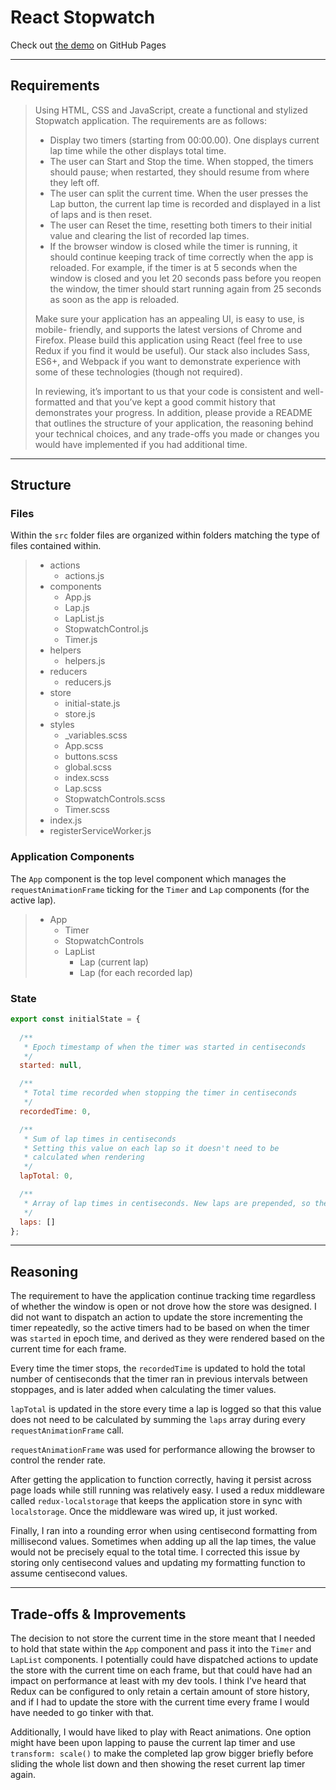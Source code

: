 # React Stopwatch

Check out [the demo](https://third774.github.io/react-stopwatch/) on GitHub Pages

---
## Requirements

> Using HTML, CSS and JavaScript, create a functional and stylized Stopwatch application. The requirements are as follows:
> * Display two timers (starting from 00:00.00). One displays current lap time while the other displays total time.
> * The user can Start and Stop the time. When stopped, the timers should pause; when restarted, they should resume from where they left off.
> * The user can split the current time. When the user presses the Lap button, the current lap time is recorded and displayed in a list of laps and is then reset.
> * The user can Reset the time, resetting both timers to their initial value and clearing the list of recorded lap times.
> * If the browser window is closed while the timer is running, it should continue keeping track of time correctly when the app is reloaded. For example, if the timer is at 5 seconds when the window is closed and you let 20 seconds pass before you reopen the window, the timer should start running again from 25 seconds as soon as the app is reloaded.
> 
> Make sure your application has an appealing UI, is easy to use, is mobile- friendly, and supports the latest versions of Chrome and Firefox. Please build this application using React (feel free to use Redux if you find it would be useful). Our stack also includes Sass, ES6+, and Webpack if you want to demonstrate experience with some of these technologies (though not required).
> 
> In reviewing, it’s important to us that your code is consistent and well- formatted and that you’ve kept a good commit history that demonstrates your progress. In addition, please provide a README that outlines the structure of your application, the reasoning behind your technical choices, and any trade-offs you made or changes you would have implemented if you had additional time.

---
## Structure

### Files

Within the `src` folder files are organized within folders matching the type of files contained within.

> * actions
>   * actions.js
> * components
>   * App.js
>   * Lap.js
>   * LapList.js
>   * StopwatchControl.js
>   * Timer.js
> * helpers
>   * helpers.js
> * reducers
>   * reducers.js
> * store
>   * initial-state.js
>   * store.js
> * styles
>   * _variables.scss
>   * App.scss
>   * buttons.scss
>   * global.scss
>   * index.scss
>   * Lap.scss
>   * StopwatchControls.scss
>   * Timer.scss
> * index.js
> * registerServiceWorker.js

### Application Components

The `App` component is the top level component which manages the `requestAnimationFrame` ticking for the `Timer` and `Lap` components (for the active lap).

> * App
>   * Timer
>   * StopwatchControls
>   * LapList
>     * Lap (current lap)
>     * Lap (for each recorded lap)

### State

```js
export const initialState = {
  
  /**
   * Epoch timestamp of when the timer was started in centiseconds
   */
  started: null,

  /**
   * Total time recorded when stopping the timer in centiseconds
   */
  recordedTime: 0,

  /**
   * Sum of lap times in centiseconds
   * Setting this value on each lap so it doesn't need to be
   * calculated when rendering
   */
  lapTotal: 0,

  /**
   * Array of lap times in centiseconds. New laps are prepended, so the list is in reverse
   */
  laps: []
};
```

---
## Reasoning

The requirement to have the application continue tracking time regardless of whether the window is open or not drove how the store was designed. I did not want to dispatch an action to update the store incrementing the timer repeatedly, so the active timers had to be based on when the timer was `started` in epoch time, and derived as they were rendered based on the current time for each frame.

Every time the timer stops, the `recordedTime` is updated to hold the total number of centiseconds that the timer ran in previous intervals between stoppages, and is later added when calculating the timer values.

`lapTotal` is updated in the store every time a lap is logged so that this value does not need to be calculated by summing the `laps` array during every `requestAnimationFrame` call.

`requestAnimationFrame` was used for performance allowing the browser to control the render rate.

After getting the application to function correctly, having it persist across page loads while still running was relatively easy. I used a redux middleware called `redux-localstorage` that keeps the application store in sync with `localstorage`. Once the middleware was wired up, it just worked.

Finally, I ran into a rounding error when using centisecond formatting from millisecond values. Sometimes when adding up all the lap times, the value would not be precisely equal to the total time. I corrected this issue by storing only centisecond values and updating my formatting function to assume centisecond values.

---
## Trade-offs & Improvements

The decision to not store the current time in the store meant that I needed to hold that state within the `App` component and pass it into the `Timer` and `LapList` components. I potentially could have dispatched actions to update the store with the current time on each frame, but that could have had an impact on performance at least with my dev tools. I think I've heard that Redux can be configured to only retain a certain amount of store history, and if I had to update the store with the current time every frame I would have needed to go tinker with that.

Additionally, I would have liked to play with React animations. One option might have been upon lapping to pause the current lap timer and use `transform: scale()` to make the completed lap grow bigger briefly before sliding the whole list down and then showing the reset current lap timer again.
